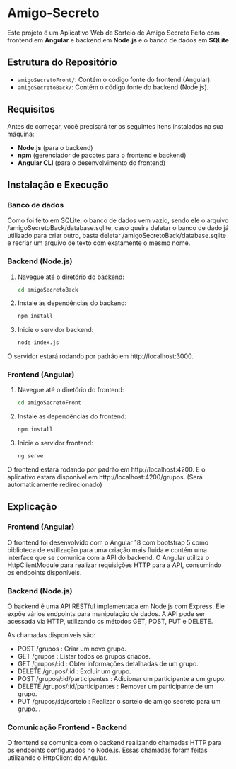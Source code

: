 # Amigo-Secreto
Este projeto é um Aplicativo Web de Sorteio de Amigo Secreto Feito com frontend em **Angular** e backend em **Node.js** e o banco de dados em **SQLite**

## Estrutura do Repositório

- `amigoSecretoFront/`: Contém o código fonte do frontend (Angular).
- `amigoSecretoBack/`: Contém o código fonte do backend (Node.js).

## Requisitos

Antes de começar, você precisará ter os seguintes itens instalados na sua máquina:

- **Node.js** (para o backend)
- **npm** (gerenciador de pacotes para o frontend e backend)
- **Angular CLI** (para o desenvolvimento do frontend)

## Instalação e Execução

### Banco de dados

Como foi feito em SQLite, o banco de dados vem vazio, sendo ele o arquivo /amigoSecretoBack/database.sqlite, caso queira deletar o banco de dado já utilizado para criar outro, basta deletar /amigoSecretoBack/database.sqlite e recriar um arquivo de texto com exatamente o mesmo nome.

### Backend (Node.js)

1. Navegue até o diretório do backend:

   ```bash
   cd amigoSecretoBack
   ```
2. Instale as dependências do backend:

   ```bash
   npm install
   ```

3. Inicie o servidor backend:

    ```bash
    node index.js
    ```

O servidor estará rodando por padrão em http://localhost:3000.


### Frontend (Angular)

1. Navegue até o diretório do frontend:

   ```bash
   cd amigoSecretoFront
   ```
2. Instale as dependências do frontend:

   ```bash
   npm install
   ```

3. Inicie o servidor frontend:

    ```bash
    ng serve
    ```

O frontend estará rodando por padrão em http://localhost:4200. E o aplicativo estara disponivel em http://localhost:4200/grupos. (Será automaticamente redirecionado)

## Explicação
### Frontend (Angular)
O frontend foi desenvolvido com o Angular 18 com bootstrap 5 como biblioteca de estilização para uma criação mais fluida e contém uma interface que se comunica com a API do backend. O Angular utiliza o HttpClientModule para realizar requisições HTTP para a API, consumindo os endpoints disponíveis.

### Backend (Node.js)
O backend é uma API RESTful implementada em Node.js com Express. Ele expõe vários endpoints para manipulação de dados. A API pode ser acessada via HTTP, utilizando os métodos GET, POST, PUT e DELETE.

As chamadas disponiveis são:

- POST /grupos : Criar um novo grupo.
- GET /grupos : Listar todos os grupos criados.
- GET /grupos/:id : Obter informações detalhadas de um grupo.
- DELETE /grupos/:id : Excluir um grupo.
- POST /grupos/:id/participantes : Adicionar um participante a um grupo.
- DELETE /grupos/:id/participantes : Remover um participante de um grupo.
- PUT /grupos/:id/sorteio : Realizar o sorteio de amigo secreto para um grupo. .

### Comunicação Frontend - Backend
O frontend se comunica com o backend realizando chamadas HTTP para os endpoints configurados no Node.js. Essas chamadas foram feitas utilizando o HttpClient do Angular.


